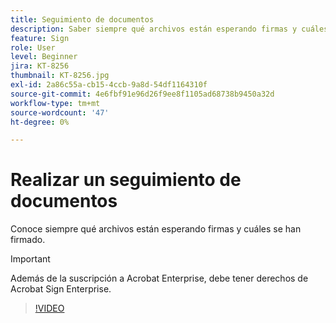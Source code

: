 ```yaml
---
title: Seguimiento de documentos
description: Saber siempre qué archivos están esperando firmas y cuáles se han firmado
feature: Sign
role: User
level: Beginner
jira: KT-8256
thumbnail: KT-8256.jpg
exl-id: 2a86c55a-cb15-4ccb-9a8d-54df1164310f
source-git-commit: 4e6fbf91e96d26f9ee8f1105ad68738b9450a32d
workflow-type: tm+mt
source-wordcount: '47'
ht-degree: 0%

---
```


# Realizar un seguimiento de documentos

Conoce siempre qué archivos están esperando firmas y cuáles se han firmado.

>[!IMPORTANT]
>
>Además de la suscripción a Acrobat Enterprise, debe tener derechos de Acrobat Sign Enterprise.

>[!VIDEO](https://video.tv.adobe.com/v/347152?quality=12&learn=on&hidetitle=true&captions=spa)

